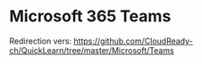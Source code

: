 # Microsoft 365 Teams
Redirection vers: https://github.com/CloudReady-ch/QuickLearn/tree/master/Microsoft/Teams
